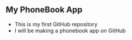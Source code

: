 ## My PhoneBook App
- This is my first GitHub repository
- I will be making a phonebook app on GitHub
